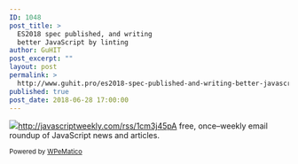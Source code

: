 ```yaml
---
ID: 1048
post_title: >
  ES2018 spec published, and writing
  better JavaScript by linting
author: GuHIT
post_excerpt: ""
layout: post
permalink: >
  http://www.guhit.pro/es2018-spec-published-and-writing-better-javascript-by-linting/
published: true
post_date: 2018-06-28 17:00:00
---
```

<img class="wpe_imgrss" src="https://res.cloudinary.com/cpress/image/upload/w_1280,e_sharpen:60/avgtfkf8dboqqvsgau2w.jpg">http://javascriptweekly.com/rss/1cm3j45pA free, once&ndash;weekly email roundup of JavaScript news and articles.<p class="wpematico_credit"><small>Powered by <a href="http://www.wpematico.com" target="_blank">WPeMatico</a></small></p>